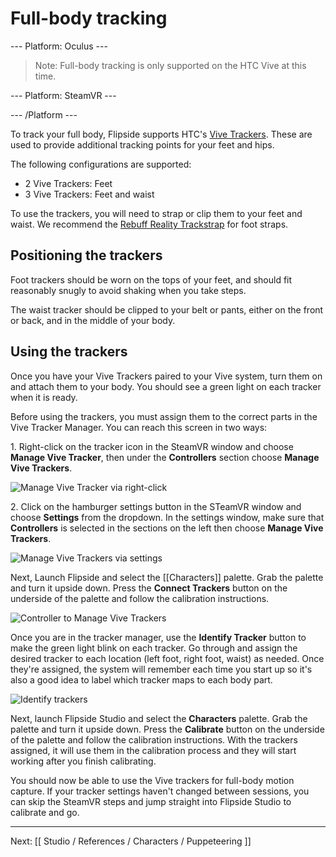 # Full-body tracking

--- Platform: Oculus ---

> Note: Full-body tracking is only supported on the HTC Vive at this time.

--- Platform: SteamVR ---

--- /Platform ---

To track your full body, Flipside supports HTC's [Vive Trackers](https://www.vive.com/us/vive-tracker).
These are used to provide additional tracking points for your feet and hips.

The following configurations are supported:

* 2 Vive Trackers: Feet
* 3 Vive Trackers: Feet and waist

To use the trackers, you will need to strap or clip them to your feet and waist.
We recommend the [Rebuff Reality Trackstrap](https://rebuffreality.com/products/trackstrap)
for foot straps.

## Positioning the trackers

Foot trackers should be worn on the tops of your feet, and should fit reasonably snugly to
avoid shaking when you take steps.

The waist tracker should be clipped to your belt or pants, either on the front or back,
and in the middle of your body.

## Using the trackers

Once you have your Vive Trackers paired to your Vive system, turn them on and attach them
to your body. You should see a green light on each tracker when it is ready.

Before using the trackers, you must assign them to the correct parts in the Vive Tracker
Manager. You can reach this screen in two ways:

1\. Right-click on the tracker icon in the SteamVR window and choose **Manage Vive Tracker**,
then under the **Controllers** section choose **Manage Vive Trackers**.

![Manage Vive Tracker via right-click](https://www.flipsidexr.com/files/docs/screenshots/steamvr/Tracker.png)

2\. Click on the hamburger settings button in the STeamVR window and choose **Settings** from
the dropdown. In the settings window, make sure that **Controllers** is selected in the
sections on the left then choose **Manage Vive Trackers**.

![Manage Vive Trackers via settings](https://www.flipsidexr.com/files/docs/screenshots/steamvr/SteamVR.png)

Next, Launch Flipside and select the [[Characters]] palette. Grab the palette and turn it
upside down. Press the **Connect Trackers** button on the underside of the palette and
follow the calibration instructions.

![Controller to Manage Vive Trackers](https://www.flipsidexr.com/files/docs/screenshots/steamvr/Settings.png)

Once you are in the tracker manager, use the **Identify Tracker** button to make the green
light blink on each tracker. Go through and assign the desired tracker to each location
(left foot, right foot, waist) as needed. Once they're assigned, the system will remember
each time you start up so it's also a good idea to label which tracker maps to each body
part.

![Identify trackers](https://www.flipsidexr.com/files/docs/screenshots/steamvr/TrackerSettings.png)

Next, launch Flipside Studio and select the **Characters** palette. Grab the palette and
turn it upside down. Press the **Calibrate** button on the underside of the palette and
follow the calibration instructions. With the trackers assigned, it will use them in the
calibration process and they will start working after you finish calibrating.

You should now be able to use the Vive trackers for full-body motion capture. If your
tracker settings haven't changed between sessions, you can skip the SteamVR steps and jump
straight into Flipside Studio to calibrate and go.

---

Next: [[ Studio / References / Characters / Puppeteering ]]
